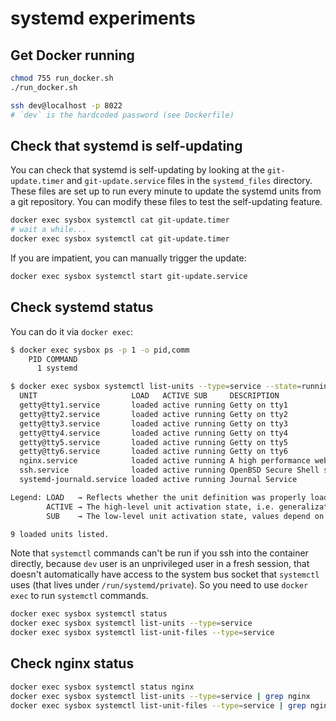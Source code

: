 # systemd experiments

## Get Docker running

```bash
chmod 755 run_docker.sh
./run_docker.sh

ssh dev@localhost -p 8022
# `dev` is the hardcoded password (see Dockerfile)
```

## Check that systemd is self-updating

You can check that systemd is self-updating by looking at the `git-update.timer` and `git-update.service` files in the `systemd_files` directory. These files are set up to run every minute to update the systemd units from a git repository. You can modify these files to test the self-updating feature.

```bash
docker exec sysbox systemctl cat git-update.timer
# wait a while...
docker exec sysbox systemctl cat git-update.timer
```

If you are impatient, you can manually trigger the update:

```bash
docker exec sysbox systemctl start git-update.service
```

## Check systemd status

You can do it via `docker exec`:

```bash
$ docker exec sysbox ps -p 1 -o pid,comm
    PID COMMAND
      1 systemd

$ docker exec sysbox systemctl list-units --type=service --state=running
  UNIT                     LOAD   ACTIVE SUB     DESCRIPTION
  getty@tty1.service       loaded active running Getty on tty1
  getty@tty2.service       loaded active running Getty on tty2
  getty@tty3.service       loaded active running Getty on tty3
  getty@tty4.service       loaded active running Getty on tty4
  getty@tty5.service       loaded active running Getty on tty5
  getty@tty6.service       loaded active running Getty on tty6
  nginx.service            loaded active running A high performance web server and a reverse proxy server
  ssh.service              loaded active running OpenBSD Secure Shell server
  systemd-journald.service loaded active running Journal Service

Legend: LOAD   → Reflects whether the unit definition was properly loaded.
        ACTIVE → The high-level unit activation state, i.e. generalization of SUB.
        SUB    → The low-level unit activation state, values depend on unit type.

9 loaded units listed.
```

Note that `systemctl` commands can't be run if you ssh into the container directly, because `dev` user is an unprivileged user in a fresh session, that doesn't automatically have access to the system bus socket that `systemctl` uses (that lives under `/run/systemd/private`). So you need to use `docker exec` to run `systemctl` commands.

```bash
docker exec sysbox systemctl status
docker exec sysbox systemctl list-units --type=service
docker exec sysbox systemctl list-unit-files --type=service
```

## Check nginx status

```bash
docker exec sysbox systemctl status nginx
docker exec sysbox systemctl list-units --type=service | grep nginx
docker exec sysbox systemctl list-unit-files --type=service | grep nginx
```
